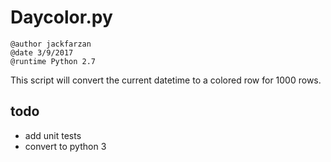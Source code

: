 # Daycolor.py

```
@author jackfarzan
@date 3/9/2017
@runtime Python 2.7
```

This script will convert the current datetime to a colored row for 1000 rows.

## todo

* add unit tests
* convert to python 3
